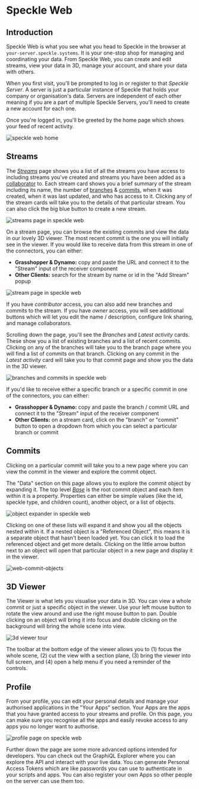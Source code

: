 # Speckle Web 

## Introduction 

Speckle Web is what you see what you head to Speckle in the browser at `your-server.speckle.systems`. It is your one-stop shop for managing and coordinating your data. From Speckle Web, you can create and edit streams, view your data in 3D, manage your account, and share your data with others.

When you first visit, you'll be prompted to log in or register to that *Speckle Server*. A server is just a particular instance of Speckle that holds your company or organisation's data. Servers are independent of each other meaning if you are a part of multiple Speckle Servers, you'll need to create a new account for each one. 

Once you're logged in, you'll be greeted by the home page which shows your feed of recent activity.

![speckle web home](https://user-images.githubusercontent.com/7717434/107493349-67217380-6b85-11eb-80c3-f46bb12870a6.png)

## Streams

The [*Streams*](/user/concepts.html#streams) page shows you a list of all the streams you have access to including streams you've created and streams you have been added as a [collaborator](/user/concepts.html#who-can-i-share-them-with) to. Each stream card shows you a brief summary of the stream including its name, the number of [branches](/user/concepts.html#branches) & [commits](/user/concepts.html#commits), when it was created, when it was last updated, and who has access to it. Clicking any of the stream cards will take you to the details of that particular stream. You can also click the big blue button to create a new stream. 

![streams page in speckle web](https://user-images.githubusercontent.com/7717434/107404929-a8227500-6afe-11eb-93dd-66d643761cd2.png)

On a stream page, you can browse the existing commits and view the data in our lovely 3D viewer. The most recent commit is the one you will initially see in the viewer. If you would like to receive data from this stream in one of the connectors, you can either:

- **Grasshopper & Dynamo:** copy and paste the URL and connect it to the "Stream" input of the receiver component
- **Other Clients:** search for the stream by name or id in the "Add Stream" popup

![stream page in speckle web](https://user-images.githubusercontent.com/7717434/107401184-8921e400-6afa-11eb-8e86-1825c298980a.png)

If you have *contributor* access, you can also add new branches and commits to the stream. If you have *owner* access, you will see additional buttons which will let you edit the name / description, configure link sharing, and manage collaborators. 

Scrolling down the page, you'll see the *Branches* and *Latest activity* cards. These show you a list of existing branches and a list of recent commits. Clicking on any of the branches will take you to the branch page where you will find a list of commits on that branch. Clicking on any commit in the *Latest activity* card will take you to that commit page and show you the data in the 3D viewer.

![branches and commits in speckle web](https://user-images.githubusercontent.com/7717434/107402684-2d585a80-6afc-11eb-9970-161005a00860.png)

If you'd like to receive either a specific branch or a specific commit in one of the connectors, you can either:

- **Grasshopper & Dynamo:** copy and paste the branch / commit URL and connect it to the "Stream" input of the receiver component
- **Other Clients:** on a stream card, click on the "branch" or "commit" button to open a dropdown from which you can select a particular branch or commit

## Commits

Clicking on a particular commit will take you to a new page where you can view the commit in the viewer and explore the commit object. 

The "Data" section on this page allows you to explore the commit object by expanding it. The top level [*Base*](/user/concepts.html#the-base-object) is the root commit object and each item within it is a property. Properties can either be simple values (like the id, speckle type, and children count), another object, or a list of objects. 

![object expander in speckle web](https://user-images.githubusercontent.com/7717434/107505427-955a7f80-6b94-11eb-8624-b6c694a568b4.png)

Clicking on one of these lists will expand it and show you all the objects nested within it. If a nested object is a "Referenced Object", this means it is a separate object that hasn't been loaded yet. You can click it to load the referenced object and get more details. Clicking on the little arrow button next to an object will open that particular object in a new page and display it in the viewer. 

![web-commit-objects](https://user-images.githubusercontent.com/7717434/107504494-4b24ce80-6b93-11eb-8a4d-1895d55c32e0.gif)


## 3D Viewer

The Viewer is what lets you visualise your data in 3D. You can view a whole commit or just a specific object in the viewer. Use your left mouse button to rotate the view around and use the right mouse button to pan. Double clicking on an object will bring it into focus and double clicking on the background will bring the whole scene into view. 

![3d viewer tour](../.vuepress/public/assets/web-3d-viewer.gif)

The toolbar at the bottom edge of the viewer allows you to (1) focus the whole scene, (2) cut the view with a section plane, (3) bring the viewer into full screen, and (4) open a help menu if you need a reminder of the controls.

## Profile

From your profile, you can edit your personal details and manage your authorised applications in the "Your Apps" section. Your Apps are the apps that you have granted access to your streams and profile. On this page, you can make sure you recognise all the apps and easily revoke access to any apps you no longer want to authorise. 

![profile page on speckle web](https://user-images.githubusercontent.com/7717434/107490504-e14ff900-6b81-11eb-9fe5-2ae7297090f9.png)

Further down the page are some more advanced options intended for developers. You can check out the GraphiQL Explorer where you can explore the API and interact with your live data. You can generate Personal Access Tokens which are like passwords you can use to authenticate in your scripts and apps. You can also register your own Apps so other people on the server can use them too.